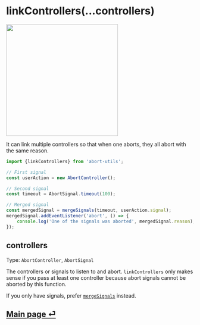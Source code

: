 # linkControllers(...controllers)

<img src="https://github.com/fregante/abort-utils/assets/1402241/425db147-0feb-4e31-a8a0-0a458426a617" width="300">

It can link multiple controllers so that when one aborts, they all abort with the same reason.

```ts
import {linkControllers} from 'abort-utils';

// First signal
const userAction = new AbortController();

// Second signal
const timeout = AbortSignal.timeout(100);

// Merged signal
const mergedSignal = mergeSignals(timeout, userAction.signal);
mergedSignal.addEventListener('abort', () => {
	console.log('One of the signals was aborted', mergedSignal.reason);
});
```

## controllers

Type: `AbortController`, `AbortSignal`

The controllers or signals to listen to and abort. `linkControllers` only makes sense if you pass at least one controller because abort signals cannot be aborted by this function.

If you only have signals, prefer [`mergeSignals`](./merge-signals.md) instead.

## [Main page ⏎](../readme.md)
